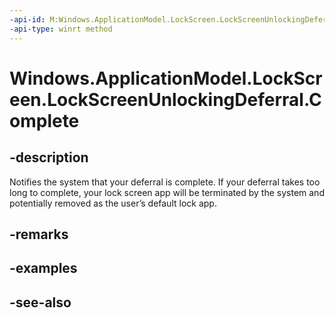 ```yaml
---
-api-id: M:Windows.ApplicationModel.LockScreen.LockScreenUnlockingDeferral.Complete
-api-type: winrt method
---
```


<!-- Method syntax
public void Complete()
-->

# Windows.ApplicationModel.LockScreen.LockScreenUnlockingDeferral.Complete

## -description
Notifies the system that your deferral is complete. If your deferral takes too long to complete, your lock screen app will be terminated by the system and potentially removed as the user’s default lock app.

## -remarks

## -examples

## -see-also
